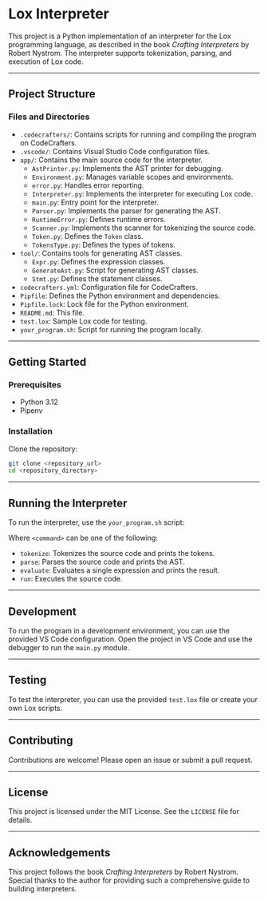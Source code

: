 # Lox Interpreter

This project is a Python implementation of an interpreter for the Lox programming language, as described in the book _Crafting Interpreters_ by Robert Nystrom. The interpreter supports tokenization, parsing, and execution of Lox code.

---

## Project Structure

### Files and Directories

- `.codecrafters/`: Contains scripts for running and compiling the program on CodeCrafters.
- `.vscode/`: Contains Visual Studio Code configuration files.
- `app/`: Contains the main source code for the interpreter.
  - `AstPrinter.py`: Implements the AST printer for debugging.
  - `Environment.py`: Manages variable scopes and environments.
  - `error.py`: Handles error reporting.
  - `Interpreter.py`: Implements the interpreter for executing Lox code.
  - `main.py`: Entry point for the interpreter.
  - `Parser.py`: Implements the parser for generating the AST.
  - `RuntimeError.py`: Defines runtime errors.
  - `Scanner.py`: Implements the scanner for tokenizing the source code.
  - `Token.py`: Defines the `Token` class.
  - `TokensType.py`: Defines the types of tokens.
- `tool/`: Contains tools for generating AST classes.
  - `Expr.py`: Defines the expression classes.
  - `GenerateAst.py`: Script for generating AST classes.
  - `Stmt.py`: Defines the statement classes.
- `codecrafters.yml`: Configuration file for CodeCrafters.
- `Pipfile`: Defines the Python environment and dependencies.
- `Pipfile.lock`: Lock file for the Python environment.
- `README.md`: This file.
- `test.lox`: Sample Lox code for testing.
- `your_program.sh`: Script for running the program locally.

---

## Getting Started

### Prerequisites

- Python 3.12
- Pipenv

### Installation

Clone the repository:

```bash
git clone <repository_url>
cd <repository_directory>
```

---

## Running the Interpreter

To run the interpreter, use the `your_program.sh` script:

Where `<command>` can be one of the following:

- `tokenize`: Tokenizes the source code and prints the tokens.
- `parse`: Parses the source code and prints the AST.
- `evaluate`: Evaluates a single expression and prints the result.
- `run`: Executes the source code.

---

## Development

To run the program in a development environment, you can use the provided VS Code configuration. Open the project in VS Code and use the debugger to run the `main.py` module.

---

## Testing

To test the interpreter, you can use the provided `test.lox` file or create your own Lox scripts.

---

## Contributing

Contributions are welcome! Please open an issue or submit a pull request.

---

## License

This project is licensed under the MIT License. See the `LICENSE` file for details.

---

## Acknowledgements

This project follows the book _Crafting Interpreters_ by Robert Nystrom. Special thanks to the author for providing such a comprehensive guide to building interpreters.
